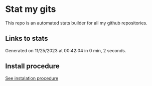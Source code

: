 # Stat my gits

This repo is an automated stats builder for all my github repositories.

## Links to stats


Generated on 11/25/2023 at 00:42:04 in 0 min, 2 seconds.

## Install procedure

[See instalation procedure](./src/install.md)

